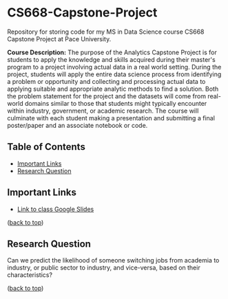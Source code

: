 # CS668-Capstone-Project

Repository for storing code for my MS in Data Science course CS668 Capstone Project at Pace University. 

**Course Description:** The purpose of the Analytics Capstone Project is for students to apply the knowledge and skills acquired during their master's program to a project involving actual data in a real world setting. During the project, students will apply the entire data science process from identifying a problem or opportunity and collecting and processing actual data to applying suitable and appropriate analytic methods to find a solution. Both the problem statement for the project and the datasets will come from real-world domains similar to those that students might typically encounter within industry, government, or academic research. The course will culminate with each student making a presentation and submitting a final poster/paper and an associate notebook or code.

## Table of Contents
- [Important Links](#important-links)
- [Research Question](research-question)

## Important Links
- [Link to class Google Slides](https://docs.google.com/presentation/d/1APpuMtGtO8vT9he0K5p3R4R16LnRPlKKZkPxcpIfb3Y/edit?usp=sharing)

([back to top](#table-of-contents))

## Research Question
Can we predict the likelihood of someone switching jobs from academia to industry, or public sector to industry, and vice-versa, based on their characteristics?

([back to top](#table-of-contents))
